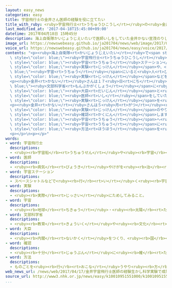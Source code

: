 ```yaml
---
layout: easy_news
categories: easy
title: 宇宙飛行士の金井さん医師の経験を役に立てたい
title_with_ruby: <ruby>宇宙飛行士<rt>うちゅうひこうし</rt></ruby>の<ruby>金井<rt>かない</rt></ruby>さん「<ruby>医師<rt>いし</rt></ruby>の<ruby>経験<rt>けいけん</rt></ruby>を<ruby>役<rt>やく</rt></ruby>に<ruby>立<rt>た</rt></ruby>てたい」
last_modified_at: '2017-04-18T15:45:00+09:00'
datetime: 2017年04月18日 15時45分
description: 海上自衛隊かいじょうじえいたいで医師いしをしていた金井かない宣茂のりしげさんは、日本人にっぽんじんで１２人にん目めの宇宙飛行士うちゅうひこうしです。
image_url: https://newswebeasy.github.io/ja201704/news/web/image/2017/04/18/k10010951551000.jpg
voice_url: https://newswebeasy.github.io/ja201704/news/easy/voice/2017/04/18/k10010951551000.mp3
contents: "<p><ruby>海上自衛隊<rt>かいじょうじえいたい</rt></ruby>で<span style=\"color: blue;\"><ruby>医師<rt>いし</rt></ruby></span>をしていた<ruby>金井<rt>かない</rt></ruby><ruby>宣茂<rt>のりしげ</rt></ruby>さんは、<ruby>日本人<rt>にっぽんじん</rt></ruby>で１２<ruby>人<rt>にん</rt></ruby><ruby>目<rt>め</rt></ruby>の<span\
  \ style=\"color: blue;\"><ruby>宇宙飛行士<rt>うちゅうひこうし</rt></ruby></span>です。<ruby>金井<rt>かない</rt></ruby>さんは、<ruby>今年<rt>ことし</rt></ruby>１０<ruby>月<rt>がつ</rt></ruby>ごろ<ruby>国際<rt>こくさい</rt></ruby><span\
  \ style=\"color: blue;\"><ruby>宇宙<rt>うちゅう</rt></ruby>ステーション</span>に<ruby>行<rt>い</rt></ruby>く<ruby>予定<rt>よてい</rt></ruby>です。<ruby>金井<rt>かない</rt></ruby>さんは、<ruby>新<rt>あたら</rt></ruby>しい<ruby>薬<rt>くすり</rt></ruby>を<ruby>作<rt>つく</rt></ruby>るための<span\
  \ style=\"color: blue;\"><ruby>実験<rt>じっけん</rt></ruby></span>や、<span style=\"color:\
  \ blue;\"><ruby>宇宙<rt>うちゅう</rt></ruby></span>にいると<ruby>人<rt>ひと</rt></ruby>の<ruby>体<rt>からだ</rt></ruby>がどうなるかを<ruby>調<rt>しら</rt></ruby>べる<span\
  \ style=\"color: blue;\"><ruby>実験<rt>じっけん</rt></ruby></span>などをする<ruby>予定<rt>よてい</rt></ruby>です。</p>\n\
  <p><ruby>金井<rt>かない</rt></ruby>さんは１７<ruby>日<rt>にち</rt></ruby>、<span style=\"color:\
  \ blue;\"><ruby>文部科学省<rt>もんぶかがくしょう</rt></ruby></span>に<ruby>行<rt>い</rt></ruby>って<ruby>松野<rt>まつの</rt></ruby><span\
  \ style=\"color: blue;\"><ruby>大臣<rt>だいじん</rt></ruby></span>と<ruby>会<rt>あ</rt></ruby>いました。そして、「<span\
  \ style=\"color: blue;\"><ruby>医師<rt>いし</rt></ruby></span>をしていたときの<ruby>経験<rt>けいけん</rt></ruby>を<ruby>役<rt>やく</rt></ruby>に<ruby>立<rt>た</rt></ruby>てて、しっかり<span\
  \ style=\"color: blue;\"><ruby>実験<rt>じっけん</rt></ruby></span>を<ruby>行<rt>おこな</rt></ruby>いたいです」と<ruby>言<rt>い</rt></ruby>いました。</p>\n\
  <p><ruby>金井<rt>かない</rt></ruby>さんは５<ruby>月<rt>がつ</rt></ruby><ruby>１０日<rt>とおか</rt></ruby>ごろまで<ruby>茨城県<rt>いばらきけん</rt></ruby>の<ruby>筑波宇宙<rt>つくばうちゅう</rt></ruby>センターで<span\
  \ style=\"color: blue;\"><ruby>実験<rt>じっけん</rt></ruby></span>のやり<ruby>方<rt>かた</rt></ruby>などを<span\
  \ style=\"color: blue;\"><ruby>確認<rt>かくにん</rt></ruby></span>します。<ruby>金井<rt>かない</rt></ruby>さんは「みんなが<span\
  \ style=\"color: blue;\"><ruby>宇宙<rt>うちゅう</rt></ruby></span>へ<ruby>旅行<rt>りょこう</rt></ruby>に<ruby>行<rt>い</rt></ruby>く<ruby>時代<rt>じだい</rt></ruby>が<ruby>近<rt>ちか</rt></ruby>くなっています。あまり<ruby>疲<rt>つか</rt></ruby>れないで<span\
  \ style=\"color: blue;\"><ruby>宇宙<rt>うちゅう</rt></ruby></span>に<ruby>行<rt>い</rt></ruby>くことができる<span\
  \ style=\"color: blue;\"><ruby>方法<rt>ほうほう</rt></ruby></span>を<ruby>見<rt>み</rt></ruby>つけたいです」と<ruby>話<rt>はな</rt></ruby>していました。</p>\n\
  <p></p>\n<p></p>"
words:
- word: 宇宙飛行士
  descriptions:
  - <ruby><rb>宇宙船</rb><rt>うちゅうせん</rt></ruby>や<ruby><rb>宇宙</rb><rt>うちゅう</rt></ruby>ステーションの<ruby><rb>乗組員</rb><rt>のりくみいん</rt></ruby>。
- word: 医師
  descriptions:
  - <ruby><rb>病気</rb><rt>びょうき</rt></ruby>やけがを<ruby><rb>治</rb><rt>なお</rt></ruby>すことを<ruby><rb>職業</rb><rt>しょくぎょう</rt></ruby>とする<ruby><rb>人</rb><rt>ひと</rt></ruby>。<ruby><rb>医者</rb><rt>いしゃ</rt></ruby>。
- word: 宇宙ステーション
  descriptions:
  - スペースシャトルなどで<ruby><rb>行</rb><rt>い</rt></ruby>く<ruby><rb>宇宙</rb><rt>うちゅう</rt></ruby><ruby><rb>旅行</rb><rt>りょこう</rt></ruby>や、<ruby><rb>宇宙</rb><rt>うちゅう</rt></ruby>での<ruby><rb>研究</rb><rt>けんきゅう</rt></ruby>の<ruby><rb>基地</rb><rt>きち</rt></ruby>として、その<ruby><rb>中</rb><rt>なか</rt></ruby>でたくさんの<ruby><rb>人</rb><rt>ひと</rt></ruby>が<ruby><rb>生活</rb><rt>せいかつ</rt></ruby>を<ruby><rb>続</rb><rt>つづ</rt></ruby>けられる<ruby><rb>大</rb><rt>おお</rt></ruby>きな<ruby><rb>人工衛星</rb><rt>じんこうえいせい</rt></ruby>。
- word: 実験
  descriptions:
  - <ruby><rb>実際</rb><rt>じっさい</rt></ruby>にためしてみること。
- word: 宇宙
  descriptions:
  - <ruby><rb>地球</rb><rt>ちきゅう</rt></ruby>・<ruby><rb>太陽</rb><rt>たいよう</rt></ruby>・<ruby><rb>星</rb><rt>ほし</rt></ruby>などのある、<ruby><rb>果</rb><rt>は</rt></ruby>てしなく<ruby><rb>広</rb><rt>ひろ</rt></ruby>い<ruby><rb>空間</rb><rt>くうかん</rt></ruby>のこと。<ruby><rb>地球</rb><rt>ちきゅう</rt></ruby>は<ruby><rb>太陽</rb><rt>たいよう</rt></ruby>を<ruby><rb>中心</rb><rt>ちゅうしん</rt></ruby>にして<ruby><rb>銀河系宇宙</rb><rt>ぎんがけいうちゅう</rt></ruby>にあり、この<ruby><rb>銀河系宇宙</rb><rt>ぎんがけいうちゅう</rt></ruby>のようなものがたくさん<ruby><rb>集</rb><rt>あつ</rt></ruby>まって<ruby><rb>宇宙</rb><rt>うちゅう</rt></ruby>を<ruby><rb>作</rb><rt>つく</rt></ruby>っている。
- word: 文部科学省
  descriptions:
  - <ruby><rb>教育</rb><rt>きょういく</rt></ruby>や<ruby><rb>文化</rb><rt>ぶんか</rt></ruby>についての<ruby><rb>仕事</rb><rt>しごと</rt></ruby>や<ruby><rb>科学技術</rb><rt>かがくぎじゅつ</rt></ruby>を<ruby><rb>発展</rb><rt>はってん</rt></ruby>させる<ruby><rb>仕事</rb><rt>しごと</rt></ruby>をする<ruby><rb>国</rb><rt>くに</rt></ruby>の<ruby><rb>役所</rb><rt>やくしょ</rt></ruby>。<ruby><rb>文科省</rb><rt>もんかしょう</rt></ruby>。
- word: 大臣
  descriptions:
  - <ruby><rb>内閣</rb><rt>ないかく</rt></ruby>をつくり、<ruby><rb>国</rb><rt>くに</rt></ruby>の<ruby><rb>政治</rb><rt>せいじ</rt></ruby>で、もっとも<ruby><rb>責任</rb><rt>せきにん</rt></ruby>のある<ruby><rb>人</rb><rt>ひと</rt></ruby>。<ruby><rb>総理大臣</rb><rt>そうりだいじん</rt></ruby>と<ruby><rb>国務大臣</rb><rt>こくむだいじん</rt></ruby>とがある。
- word: 確認
  descriptions:
  - <ruby><rb>十分</rb><rt>じゅうぶん</rt></ruby>に<ruby><rb>確</rb><rt>たし</rt></ruby>かめること。
- word: 方法
  descriptions:
  - ものごとを<ruby><rb>行</rb><rt>おこな</rt></ruby>うやり<ruby><rb>方</rb><rt>かた</rt></ruby>。しかた。
web_news_url: /news/web/2017/04/17/金井宇宙飛行士医師の経験生かし科学実験で成果を/
source_url: http://www3.nhk.or.jp/news/easy/k10010951551000/k10010951551000.html
...
```

